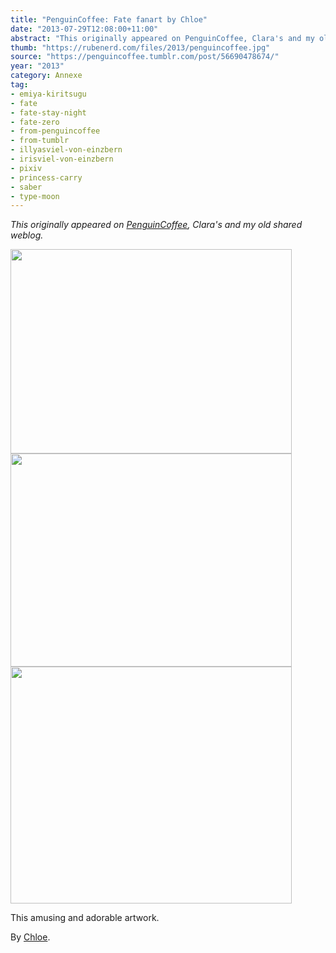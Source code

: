 ```yaml
---
title: "PenguinCoffee: Fate fanart by Chloe"
date: "2013-07-29T12:08:00+11:00"
abstract: "This originally appeared on PenguinCoffee, Clara's and my old shared weblog."
thumb: "https://rubenerd.com/files/2013/penguincoffee.jpg"
source: "https://penguincoffee.tumblr.com/post/56690478674/"
year: "2013"
category: Annexe
tag:
- emiya-kiritsugu
- fate
- fate-stay-night
- fate-zero
- from-penguincoffee
- from-tumblr
- illyasviel-von-einzbern
- irisviel-von-einzbern
- pixiv
- princess-carry
- saber
- type-moon
---
```

*This originally appeared on [PenguinCoffee](https://rubenerd.com/tag/from-penguincoffee/), Clara's and my old shared weblog.*

<img src="https://rubenerd.com/files/museum/penguincoffee-56690478674_0@1x.jpg" alt="" style="width:450px; height:327px;" srcset="https://rubenerd.com/files/museum/penguincoffee-56690478674_0@1x.jpg 1x, https://rubenerd.com/files/museum/penguincoffee-56690478674_0@2x.jpg 2x" />

<img src="https://rubenerd.com/files/museum/penguincoffee-56690478674_1@1x.jpg" alt="" style="width:450px; height:341px;" srcset="https://rubenerd.com/files/museum/penguincoffee-56690478674_1@1x.jpg 1x, https://rubenerd.com/files/museum/penguincoffee-56690478674_1@2x.jpg 2x" />

<img src="https://rubenerd.com/files/museum/penguincoffee-56690478674_2@1x.jpg" alt="" style="width:450px; height:379px;" srcset="https://rubenerd.com/files/museum/penguincoffee-56690478674_2@1x.jpg 1x, https://rubenerd.com/files/museum/penguincoffee-56690478674_2@2x.jpg 2x" />

This amusing and adorable artwork.

By <a href="http://www.pixiv.net/member_illust.php?mode=medium&amp;illust_id=27998623">Chloe</a>.

